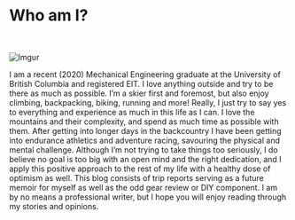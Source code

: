 # Who am I?
<br>

![Imgur](https://i.imgur.com/wfM0azy.jpg)

I am a recent (2020) Mechanical Engineering graduate at the University of British Columbia and registered EIT. I love anything outside and try to be there as much as possible. I’m a skier first and foremost, but also enjoy climbing, backpacking, biking, running and more! Really, I just try to say yes to everything and experience as much in this life as I can. I love the mountains and their complexity, and spend as much time as possible with them. After getting into longer days in the backcountry I have been getting into endurance athletics and adventure racing, savouring the physical and mental challenge. Although I’m not trying to take things too seriously, I do believe no goal is too big with an open mind and the right dedication, and I apply this positive approach to the rest of my life with a healthy dose of optimism as well. This blog consists of trip reports serving as a future memoir for myself as well as the odd gear review or DIY component. I am by no means a professional writer, but I hope you will enjoy reading through my stories and opinions.